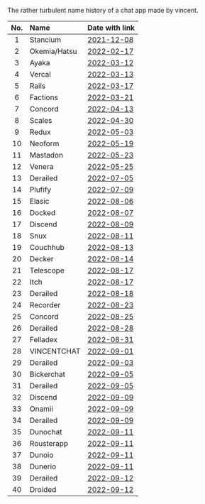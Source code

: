 The rather turbulent name history of a chat app made by vincent.

| No.| Name         | Date with link                                                                                              |
|:--:|:-------------|:------------------------------------------------------------------------------------------------------------|
|  1 | Stancium     | [2021-12-08](https://github.com/decker-archive/api/commit/d37cab03ecc9ce0c4343052464a8006837c2bbe6)         |
|  2 | Okemia/Hatsu | [2022-02-17](https://github.com/decker-archive/api/commit/bf0549264018319595e10b393a5762334cc4f31a)         |
|  3 | Ayaka        | [2022-03-12](https://github.com/concordchat/api-docs/commit/ea8034a983003808c6df91c6c49cc21e8f72d858)       |
|  4 | Vercal       | [2022-03-13](https://github.com/decker-archive/api/commit/050074b9ac3da41eb4852877b1ab46a0915c8817)         |
|  5 | Rails        | [2022-03-17](https://github.com/decker-archive/api/commit/08f8ecb45e20014627295e1bb54c1a2644301d2c)         |
|  6 | Factions     | [2022-03-21](https://github.com/concordchat/concord-api/commit/e539f7191fe8d70f9f8a77fb9a1b973541617a46)    |
|  7 | Concord      | [2022-04-13](https://canary.discord.com/channels/881118111967883295/881118112492191796/963795519711367168)  |
|  8 | Scales       | [2022-04-30](https://canary.discord.com/channels/881118111967883295/881118112492191796/969865722991869982)  |
|  9 | Redux        | [2022-05-03](https://canary.discord.com/channels/881118111967883295/969836504128036864/970955845695324190)  |
| 10 | Neoform      | [2022-05-19](https://github.com/concordchat/concord-api/commit/6c8003a077145dd9ae383b9b513fd685e6c2f066)    |
| 11 | Mastadon     | [2022-05-23](https://canary.discord.com/channels/881118111967883295/881118112492191796/978299567256797234)  |
| 12 | Venera       | [2022-05-25](https://canary.discord.com/channels/962194292296802334/962194292296802337/979015020316868669)  |
| 13 | Derailed     | [2022-07-05](https://github.com/decker-archive/backend/commit/7b6c9420a0267762e040e9a541f29a5747f96dcd)     |
| 14 | Plufify      | [2022-07-09](https://github.com/decker-archive/backend/commit/b174d2af013095bce4d06961e25f3e268b013b6f)     |
| 15 | Elasic       | [2022-08-06](https://github.com/deckerapp/decker-gateway/commit/c751b61b7da63877e231d15109d1358ddde11193)   |
| 16 | Docked       | [2022-08-07](https://canary.discord.com/channels/881118111967883295/881118112492191796/1005799500956323861) |
| 17 | Discend      | [2022-08-09](https://canary.discord.com/channels/962194292296802334/988243874201862144/1006538875981799484) |
| 18 | Snux         | [2022-08-11](https://canary.discord.com/channels/962194292296802334/988243874201862144/1007175454622490705) |
| 19 | Couchhub     | [2022-08-13](https://github.com/deckerapp/decker-api/commit/ec2e9e191c3f599d1c4fbd8e8736be458967c487)       |
| 20 | Decker       | [2022-08-14](https://canary.discord.com/channels/881118111967883295/881118112492191796/1008358169594048532) |
| 21 | Telescope    | [2022-08-17](https://prnt.sc/vKodrdgCix6M)                                                                  |
| 22 | Itch         | [2022-08-17](https://prnt.sc/FXkEyTVPULlS)                                                                  |
| 23 | Derailed     | [2022-08-18](https://prnt.sc/kBW_ttEEzPnh)                                                                  |
| 24 | Recorder     | [2022-08-23](https://prnt.sc/z8jW8QhW5lcL)                                                                  |
| 25 | Concord      | [2022-08-25](https://prnt.sc/WZSED6E4a934)                                                                  |
| 26 | Derailed     | [2022-08-28](https://prnt.sc/4Z6n3HfAwvUH)                                                                  |    
| 27 | Felladex     | [2022-08-31](https://prnt.sc/Wv5QwdNWspzZ)                                                                  |
| 28 | VINCENTCHAT  | [2022-09-01](https://prnt.sc/NDmSsU1PWa4W)                                                                  |
| 29 | Derailed     | [2022-09-03](https://prnt.sc/7Lyr7dgc6zbn)                                                                  |
| 30 | Bickerchat   | [2022-09-05](https://prnt.sc/XBgDmvX8T8-a)                                                                  |
| 31 | Derailed     | [2022-09-05](https://prnt.sc/XVDv59_w4jKU)                                                                  |
| 32 | Discend      | [2022-09-09](https://prnt.sc/6lIYAbxxSDVA)                                                                  |
| 33 | Onamii       | [2022-09-09](https://prnt.sc/uq1wrYfPlPGW)                                                                  |
| 34 | Derailed     | [2022-09-09](https://prnt.sc/ToTSTSPMKZkF)                                                                  |
| 35 | Dunochat     | [2022-09-11](https://prnt.sc/ik8NJ2g_PEt1)                                                                  |
| 36 | Rousterapp   | [2022-09-11](https://prnt.sc/kNx-9Q7TH7U8)                                                                  |
| 37 | Dunoio       | [2022-09-11](https://prnt.sc/MwqicqyDApo7)                                                                  |
| 38 | Dunerio      | [2022-09-11](https://prnt.sc/m-f5x7_VAd_4)                                                                  |
| 39 | Derailed     | [2022-09-12](https://prnt.sc/-_Jk_i1zQVm4)                                                                  |
| 40 | Droided      | [2022-09-12](https://prnt.sc/TRxRfCQ703yA)                                                                  |
